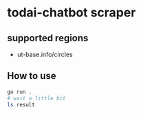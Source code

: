 # todai-chatbot scraper

## supported regions
- ut-base.info/circles

## How to use

```sh
go run .
# wait a little bit
ls result
```
